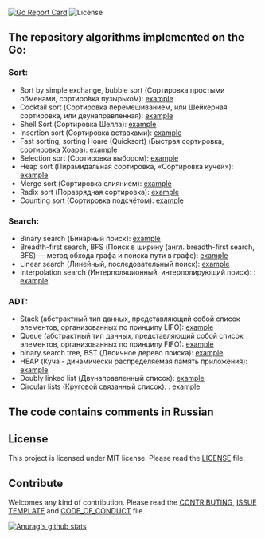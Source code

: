[![Go Report Card](https://goreportcard.com/badge/github.com/dreddsa5dies/algorithm)](https://goreportcard.com/report/github.com/dreddsa5dies/algorithm) ![License](https://img.shields.io/badge/License-MIT-blue.svg)  

## The repository algorithms implemented on the Go:  
### Sort:
* Sort by simple exchange, bubble sort (Сортировка простыми обменами, сортиро́вка пузырько́м): [example](https://github.com/dreddsa5dies/algorithm/tree/master/bubbleSort)   
* Cocktail sort (Сортировка перемешиванием, или Шейкерная сортировка, или двунаправленная): [example](https://github.com/dreddsa5dies/algorithm/tree/master/bubleSortV2)   
* Shell Sort (Сортировка Шелла): [example](https://github.com/dreddsa5dies/algorithm/tree/master/shellSort)   
* Insertion sort (Сортировка вставками): [example](https://github.com/dreddsa5dies/algorithm/tree/master/insertionSort)   
* Fast sorting, sorting Hoare (Quicksort) (Быстрая сортировка, сортировка Хоара): [example](https://github.com/dreddsa5dies/algorithm/tree/master/quickSort)    
* Selection sort (Сортировка выбором): [example](https://github.com/dreddsa5dies/algorithm/tree/master/selectionSort)   
* Heap sort (Пирамидальная сортировка, «Сортировка кучей»): [example](https://github.com/dreddsa5dies/algorithm/tree/master/heapSort)   
* Merge sort (Сортировка слиянием): [example](https://github.com/dreddsa5dies/algorithm/tree/master/mergeSort)   
* Radix sort (Поразрядная сортировка): [example](https://github.com/dreddsa5dies/algorithm/tree/master/radixSort)  
* Counting sort (Сортировка подсчётом): [example](https://github.com/dreddsa5dies/algorithm/tree/master/countingSort)  
### Search:
* Binary search (Бинарный поиск): [example](https://github.com/dreddsa5dies/algorithm/tree/master/binarySearch)   
* Breadth-first search, BFS (Поиск в ширину (англ. breadth-first search, BFS) — метод обхода графа и поиска пути в графе): [example](https://github.com/dreddsa5dies/algorithm/tree/master/BFS) 
* Linear search (Линейный, последовательный поиск): [example](https://github.com/dreddsa5dies/algorithm/tree/master/linearSearch) 
* Interpolation search (Интерполяционный, интерполирующий поиск): : [example](https://github.com/dreddsa5dies/algorithm/tree/master/interpolationSearch)  

### ADT:
* Stack (абстрактный тип данных, представляющий собой список элементов, организованных по принципу LIFO): [example](https://github.com/dreddsa5dies/algorithm/tree/master/stack) 
* Queue (абстрактный тип данных, представляющий собой список элементов, организованных по принципу FIFO): [example](https://github.com/dreddsa5dies/algorithm/tree/master/queue) 
* binary search tree, BST (Двоичное дерево поиска): [example](https://github.com/dreddsa5dies/algorithm/tree/master/BST) 
* HEAP (Ку́ча - динамически распределяемая память приложения): [example](https://golang.org/pkg/container/heap/)  
* Doubly linked list (Двунаправленный список): [example](https://golang.org/pkg/container/list/)  
* Circular lists (Круговой связанный список): : [example](https://golang.org/pkg/container/ring/)  

## The code contains comments in Russian

## License
This project is licensed under MIT license. Please read the [LICENSE](https://github.com/dreddsa5dies/algorithm/tree/master/LICENSE.md) file.

## Contribute
Welcomes any kind of contribution. Please read the [CONTRIBUTING](https://github.com/dreddsa5dies/algorithm/tree/master/CONTRIBUTING.md), [ISSUE TEMPLATE](https://github.com/dreddsa5dies/algorithm/tree/master/ISSUE_TEMPLATE.md) and [CODE_OF_CONDUCT](https://github.com/dreddsa5dies/algorithm/tree/master/CODE_OF_CONDUCT.md) file.  

[![Anurag's github stats](https://github-readme-stats.vercel.app/api?username=dreddsa5dies)](https://github.com/anuraghazra/github-readme-stats)